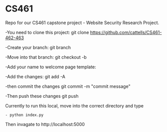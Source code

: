 # CS461
Repo for our CS461 capstone project - Website Security Research Project.

-You need to clone this project: 
    git clone https://github.com/cattells/CS461-462-463

-Create your branch:
    git branch <yourBranchName>

-Move into that branch:
    git checkout -b <yourBranchName>

-Add your name to welcome page template:
    <!-- <li> yourName </li> -->

-Add the changes:
    git add -A

-then commit the changes
    git commit -m "commit message"

-Then push these changes
    git push

Currently to run this local, move into the correct directory and type

    - python index.py

Then invagate to http://localhost:5000
